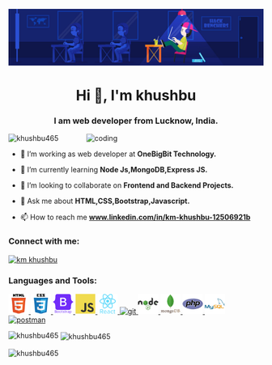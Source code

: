 ![ logo ](https://github.com/khushbu465/khushbu465/blob/main/git.jpg)
<h1 align="center">Hi 👋, I'm khushbu</h1>
<h3 align="center">I am web developer from Lucknow, India.</h3>
<img align="right" alt="coding" width="350px" src="https://assets.static-collegedunia.com/public/image/f57c4d1979de06e49b1dd15d02ecd231.gif"/>

<p align="left"> <img src="https://komarev.com/ghpvc/?username=khushbu465&label=Profile%20views&color=0e75b6&style=flat" alt="khushbu465" /> </p>

- 🔭 I’m working as web developer at **OneBigBit Technology.**

- 🌱 I’m currently learning **Node Js,MongoDB,Express JS.**

- 👯 I’m looking to collaborate on **Frontend and Backend Projects.**

- 💬 Ask me about **HTML,CSS,Bootstrap,Javascript.**

- 📫 How to reach me **www.linkedin.com/in/km-khushbu-12506921b**

<h3 align="left">Connect with me:</h3>
<p align="left">
<a href="https://linkedin.com/in/km khushbu" target="blank"><img align="center" src="https://raw.githubusercontent.com/rahuldkjain/github-profile-readme-generator/master/src/images/icons/Social/linked-in-alt.svg" alt="km khushbu" height="30" width="40" /></a>
</p>

<h3 align="left">Languages and Tools:</h3>
<p align="left">
    <a href="https://www.w3.org/html/" target="_blank" rel="noreferrer"> <img src="https://raw.githubusercontent.com/devicons/devicon/master/icons/html5/html5-original-wordmark.svg" alt="html5" width="40" height="40"/> </a><a href="https://www.w3schools.com/css/" target="_blank" rel="noreferrer"> <img src="https://raw.githubusercontent.com/devicons/devicon/master/icons/css3/css3-original-wordmark.svg" alt="css3" width="40" height="40"/> </a>  <a href="https://getbootstrap.com" target="_blank" rel="noreferrer"> <img src="https://raw.githubusercontent.com/devicons/devicon/master/icons/bootstrap/bootstrap-plain-wordmark.svg" alt="bootstrap" width="40" height="40"/> </a> <a href="https://developer.mozilla.org/en-US/docs/Web/JavaScript" target="_blank" rel="noreferrer"> <img src="https://raw.githubusercontent.com/devicons/devicon/master/icons/javascript/javascript-original.svg" alt="javascript" width="40" height="40"/> </a> <a href="https://reactjs.org/" target="_blank" rel="noreferrer"> <img src="https://raw.githubusercontent.com/devicons/devicon/master/icons/react/react-original-wordmark.svg" alt="react" width="40" height="40"/> </a><a href="https://git-scm.com/" target="_blank" rel="noreferrer"> <img src="https://www.vectorlogo.zone/logos/git-scm/git-scm-icon.svg" alt="git" width="40" height="40"/> </a><a href="https://nodejs.org" target="_blank" rel="noreferrer"> <img src="https://raw.githubusercontent.com/devicons/devicon/master/icons/nodejs/nodejs-original-wordmark.svg" alt="nodejs" width="40" height="40"/> </a> <a href="https://www.mongodb.com/" target="_blank" rel="noreferrer"> <img src="https://raw.githubusercontent.com/devicons/devicon/master/icons/mongodb/mongodb-original-wordmark.svg" alt="mongodb" width="40" height="40"/> </a><a href="https://www.php.net" target="_blank" rel="noreferrer"> <img src="https://raw.githubusercontent.com/devicons/devicon/master/icons/php/php-original.svg" alt="php" width="40" height="40"/> </a>
   <a href="https://www.mysql.com/" target="_blank" rel="noreferrer"> <img src="https://raw.githubusercontent.com/devicons/devicon/master/icons/mysql/mysql-original-wordmark.svg" alt="mysql" width="40" height="40"/> </a>  <a href="https://postman.com" target="_blank" rel="noreferrer"> <img src="https://encrypted-tbn0.gstatic.com/images?q=tbn:ANd9GcT-TB9d5YXwtKhv4NWbpeTBVveYvcxu9gMJng&s" alt="postman" width="40" height="40"/> </a> </p>
<p><img align="left" src="https://github-readme-stats.vercel.app/api/top-langs?username=khushbu465&show_icons=true&locale=en&layout=compact" alt="khushbu465" /></p>

<p>&nbsp;<img align="center" src="https://github-readme-stats.vercel.app/api?username=khushbu465&show_icons=true&locale=en" alt="khushbu465" /></p>

<p><img align="center" src="https://github-readme-streak-stats.herokuapp.com/?user=khushbu465&" alt="khushbu465" /></p>
